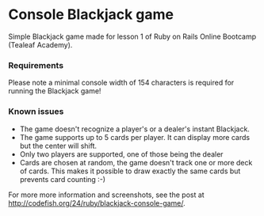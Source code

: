Console Blackjack game
=================

Simple Blackjack game made for lesson 1 of Ruby on Rails Online Bootcamp (Tealeaf Academy).

### Requirements

Please note a minimal console width of 154 characters is required for running the Blackjack game!

### Known issues

 * The game doesn't recognize a player's or a dealer's instant Blackjack.
 * The game supports up to 5 cards per player. It can display more cards but the center will shift.
 * Only two players are supported, one of those being the dealer
 * Cards are chosen at random, the game doesn't track one or more deck of cards. This makes it possible to draw exactly the same cards but prevents card counting :-)
 
For more more information and screenshots, see the post at http://codefish.org/24/ruby/blackjack-console-game/.